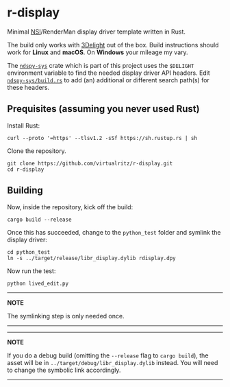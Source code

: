 # r-display

Minimal [NSI](https://nsi.readthedocs.io/)/RenderMan display driver template written in Rust.

The build only works with [3Delight](https://www.3delight.com/) out of the box. Build instructions should work for **Linux** and **macOS**. On **Windows** your mileage my vary.

The [`ndspy-sys`](https://github.com/virtualritz/r-display/blob/master/ndspy-sys/) crate which is part of this project uses the `$DELIGHT` environment variable to find the needed display driver API headers. Edit [`ndspy-sys/build.rs`](https://github.com/virtualritz/r-display/blob/master/ndspy-sys/build.rs) to add (an) additional or different search path(s) for these headers.


## Prequisites (assuming you never used Rust)

Install Rust:
```shell
curl --proto '=https' --tlsv1.2 -sSf https://sh.rustup.rs | sh
```

Clone the repository.
```
git clone https://github.com/virtualritz/r-display.git
cd r-display
```

## Building

Now, inside the repository, kick off the build:
```shell
cargo build --release
```

Once this has succeeded, change to the `python_test` folder and symlink the display driver:
```
cd python_test
ln -s ../target/release/libr_display.dylib rdisplay.dpy
```

Now run the test:
```
python lived_edit.py
```

---
**NOTE**

The symlinking step is only needed once.

---

---
**NOTE**

If you do a debug build (omitting the `--release` flag to `cargo build`), the asset will be in `../target/debug/libr_display.dylib` instead. You will need to change the symbolic link accordingly.

---

